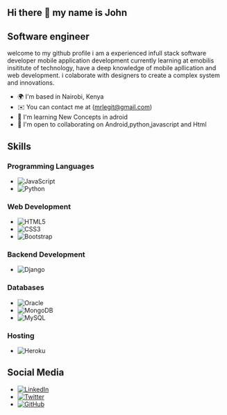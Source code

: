 ## Hi there 👋 my name is John
## Software engineer
 welcome to my github profile i am a experienced infull stack software developer mobile application development currently learning at emobilis 
 insititute of technology, have a deep knowledge of mobile apllication and web development. i colaborate with designers to create a complex system and innovations. 

- 🌍 I'm based in Nairobi, Kenya  
- ✉️ You can contact me at (mrlegit@gmail.com)  
- 🧠 I'm learning New Concepts in adroid  
- 🤝 I'm open to collaborating on Android,python,javascript and Html
 
 ## Skills
### Programming Languages
- ![JavaScript](https://img.shields.io/badge/-JavaScript-F7DF1E?style=flat&logo=javascript&logoColor=black)
- ![Python](https://img.shields.io/badge/-Python-3776AB?style=flat&logo=python&logoColor=white)

### Web Development
- ![HTML5](https://img.shields.io/badge/-HTML5-E34F26?style=flat&logo=html5&logoColor=white)
- ![CSS3](https://img.shields.io/badge/-CSS3-1572B6?style=flat&logo=css3&logoColor=white)
- ![Bootstrap](https://img.shields.io/badge/-Bootstrap-563D7C?style=flat&logo=bootstrap&logoColor=white)


### Backend Development
- ![Django](https://img.shields.io/badge/-Django-092E20?style=flat&logo=django&logoColor=white)

### Databases
- ![Oracle](https://img.shields.io/badge/-Oracle-F80000?style=flat&logo=oracle&logoColor=white)
- ![MongoDB](https://img.shields.io/badge/-MongoDB-47A248?style=flat&logo=mongodb&logoColor=white)
- ![MySQL](https://img.shields.io/badge/-MySQL-4479A1?style=flat&logo=mysql&logoColor=white)

### Hosting
- ![Heroku](https://img.shields.io/badge/-Heroku-430098?style=flat&logo=heroku&logoColor=white)
## Social Media
- [![LinkedIn](https://img.shields.io/badge/-LinkedIn-0077B5?style=flat&logo=linkedin&logoColor=white)](https://www.linkedin.com/in/john-mwaniki-a65842353)
- [![Twitter](https://img.shields.io/badge/-Twitter-1DA1F2?style=flat&logo=twitter&logoColor=white)](https://twitter.com/john_vigor254)
- [![GitHub](https://img.shields.io/badge/-GitHub-181717?style=flat&logo=github&logoColor=white)](https://github.com/vigor254)

<!--
**Vigor254/vigor254** is a ✨ _special_ ✨ repository because its `README.md` (this file) appears on your GitHub profile.

Here are some ideas to get you started:

- 🔭 I’m currently working on ...
- 🌱 I’m currently learning ...
- 👯 I’m looking to collaborate on ...
- 🤔 I’m looking for help with ...
- 💬 Ask me about ...
- 📫 How to reach me: ...
- 😄 Pronouns: ...
- ⚡ Fun fact: ...
-->

